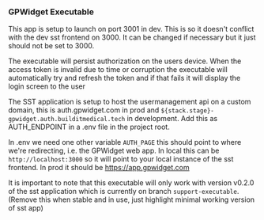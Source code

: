 ### GPWidget Executable

This app is setup to launch on port 3001 in dev. This is so it doesn't conflict with the dev sst frontend on 3000. It can be changed if necessary but it just should not be set to 3000.

The executable will persist authorization on the users device. When the access token is invalid due to time or corruption the executable will automatically try and refresh the token and if that fails it will display the login screen to the user

The SST application is setup to host the usermanagement api on a custom domain, this is auth.gpwidget.com in prod and `${stack.stage}-gpwidget.auth.builditmedical.tech` in development. Add this as AUTH_ENDPOINT in a .env file in the project root.

In .env we need one other variable `AUTH_PAGE` this should point to where we're redirecting, i.e. the GPWidget web app. In local this can be `http://localhost:3000` so it will point to your local instance of the sst frontend. In prod it should be https://app.gpwidget.com

It is important to note that this executable will only work with version v0.2.0 of the sst application which is currently on branch `support-executable`. (Remove this when stable and in use, just highlight minimal working version of sst app)
